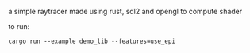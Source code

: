 a simple raytracer made using rust, sdl2 and opengl to compute shader

to run:
```
cargo run --example demo_lib --features=use_epi
```
